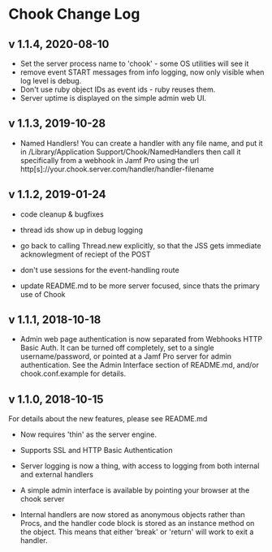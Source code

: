 # Chook Change Log

## v 1.1.4, 2020-08-10

- Set the server process name to 'chook'  - some OS utilities will see it
- remove event START messages from info logging, now only visible when log level is debug.
- Don't use ruby object IDs as event ids - ruby reuses them.
- Server uptime is displayed on the simple admin web UI.

## v 1.1.3, 2019-10-28

- Named Handlers!  You can create a handler with any file name, and put it in /Library/Application Support/Chook/NamedHandlers  then call it specifically from a webhook in Jamf Pro using the url http[s]://your.chook.server.com/handler/handler-filename

## v 1.1.2,  2019-01-24

- code cleanup & bugfixes

- thread ids show up in debug logging

- go back to calling Thread.new explicitly, so that the JSS gets immediate acknowlegment of reciept of the POST

- don't use sessions for the event-handling route

- update README.md to be more server focused, since thats the primary use of Chook

## v 1.1.1,  2018-10-18

- Admin web page authentication is now separated from Webhooks HTTP Basic Auth.
  It can be turned off completely, set to a single username/password, or pointed
  at a Jamf Pro server for admin authentication. See the Admin Interface section
  of README.md, and/or chook.conf.example for details.

## v 1.1.0,  2018-10-15

For details about the new features, please see README.md

- Now requires 'thin' as the server engine.

- Supports SSL and HTTP Basic Authentication

- Server logging is now a thing, with access to logging from both internal and external handlers

- A simple admin interface is available by pointing your browser at the chook server

- Internal handlers are now stored as anonymous objects rather than Procs, and the handler code block
  is stored as an instance method on the object. This means that either 'break' or 'return' will work
  to exit a handler.
